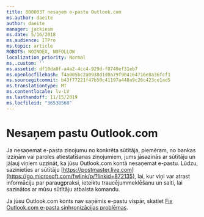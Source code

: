 ```yaml
---
title: 8000037 nesaņem e-pastu Outlook.com
ms.author: daeite
author: daeite
manager: jackiesm
ms.date: 5/16/2018
ms.audience: ITPro
ms.topic: article
ROBOTS: NOINDEX, NOFOLLOW
localization_priority: Normal
ms,.custom: ''
ms.assetid: df10da0f-a4a2-4cc4-929d-f8740ef31eb7
ms.openlocfilehash: f4a005bc2a0938d1d0a79f904164716e8a36fcf1
ms.sourcegitcommit: b43f77221f47b50c41197a448a9c26c423ce1ad5
ms.translationtype: MT
ms.contentlocale: lv-LV
ms.lasthandoff: 11/15/2019
ms.locfileid: "36538568"
---
```

# <a name="not-receiving-mail-in-outlookcom"></a>Nesaņem pastu Outlook.com

Ja nesaņemat e-pasta ziņojumu no konkrēta sūtītāja, piemēram, no bankas izziņām vai paroles atiestatīšanas ziņojumiem, jums jāsazinās ar sūtītāju un jāļauj viņiem uzzināt, ka jūsu Outlook.com kontā nesaņemat e-pastu. Lūdzu, sazinieties ar sūtītāju [https://postmaster.live.com](https://go.microsoft.com/fwlink/p/?linkid=872135), lai, kur viņi var atrast informāciju par paraugpraksi, ieteiktu traucējummeklēšanu un saiti, lai sazinātos ar mūsu sūtītāju atbalsta komandu.
  
Ja jūsu Outlook.com konts nav saņēmis e-pastu vispār, skatiet [Fix Outlook.com e-pasta sinhronizācijas problēmas](https://go.microsoft.com/fwlink/p/?linkid=874363).
  

